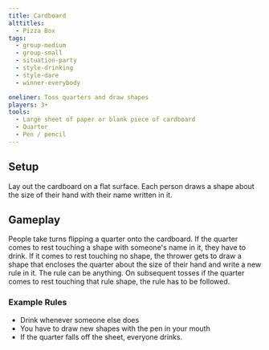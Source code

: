 ```yaml
---
title: Cardboard
alttitles:
  - Pizza Box
tags:
  - group-medium
  - group-small
  - situation-party
  - style-drinking
  - style-dare
  - winner-everybody

oneliner: Toss quarters and draw shapes
players: 3+
tools:
  - Large sheet of paper or blank piece of cardboard
  - Quarter
  - Pen / pencil
---
```

## Setup
Lay out the cardboard on a flat surface. Each person draws a shape about the size of their hand with their name written in it.

## Gameplay
People take turns flipping a quarter onto the cardboard. If the quarter comes to rest touching a shape with someone's name in it, they have to drink. If it comes to rest touching no shape, the thrower gets to draw a shape that encloses the quarter about the size of their hand and write a new rule in it. The rule can be anything. On subsequent tosses if the quarter comes to rest touching that rule shape, the rule has to be followed.

### Example Rules
* Drink whenever someone else does
* You have to draw new shapes with the pen in your mouth
* If the quarter falls off the sheet, everyone drinks.
